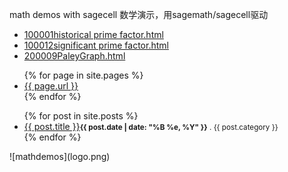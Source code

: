 math demos with sagecell 数学演示，用sagemath/sagecell驱动
<ul>
<li><a href="100001historical%20prime%20factor.html">100001historical prime factor.html</a></li>
<li><a href="100012significant%20prime%20factor.html">100012significant prime factor.html</a></li>
<li><a href="200009PaleyGraph.html">200009PaleyGraph.html</a></li>
</ul>

<ul>
  {% for page in site.pages %}
  <li><a href="{{ page.url }}">{{ page.url }}</a></li>
  {% endfor %}
</ul>
<ul>
{% for post in site.posts %}	
    <li><a href="{{ post.url }}">{{ post.title }}</a><small><strong>{{ post.date | date: "%B %e, %Y" }}</strong> . {{ post.category }} </small></li>	
{% endfor %}
</ul>
![mathdemos](logo.png)